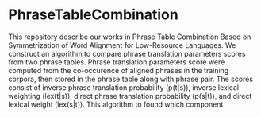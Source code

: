 # PhraseTableCombination
This repository describe our works in Phrase Table Combination Based on Symmetrization of Word Alignment for Low-Resource Languages. We construct an algorithm to compare phrase translation parameters scores from two phrase tables. Phrase translation parameters score were computed from the co-occurence of aligned phrases in the training corpora, then stored in the phrase table along with phrase pair. The scores consist of inverse phrase translation probability (p(t|s)), inverse lexical weighting (lex(t|s)), direct phrase translation probability (p(s|t)), and direct lexical weight (lex(s|t)). This algorithm to found which component
